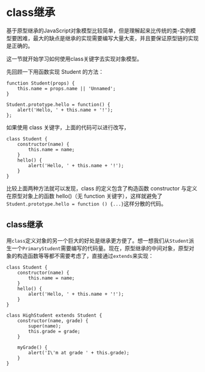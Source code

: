 # class继承

基于原型继承的JavaScript对象模型比较简单，但是理解起来比传统的类-实例模型要困难，最大的缺点是继承的实现需要编写大量大麦，并且要保证原型链的实现是正确的。

这一节就开始学习如何使用class关键字去实现对象模型。

先回顾一下用函数实现 Student 的方法：

```
function Student(props) {
    this.name = props.name || 'Unnamed';
}

Student.prototype.hello = function() {
    alert('Hello, ' + this.name + '!');
};
```

如果使用 class 关键字，上面的代码可以进行改写，

```
class Student {
    constructor(name) {
        this.name = name;
    }
    hello() {
        alert('Hello, ' + this.name + '!');
    }
}
```

比较上面两种方法就可以发现，class 的定义包含了构造函数 constructor 与定义在原型对象上的函数 hello()（无 function 关键字），这样就避免了`Student.prototype.hello = function () {...}`这样分散的代码。



## class继承

用`class`定义对象的另一个巨大的好处是继承更方便了。想一想我们从`Student`派生一个`PrimaryStudent`需要编写的代码量。现在，原型继承的中间对象，原型对象的构造函数等等都不需要考虑了，直接通过`extends`来实现：

```
class Student {
    constructor(name) {
        this.name = name;
    }
    hello() {
        alert('Hello, ' + this.name + '!');
    }
}

class HighStudent extends Student {
    constructor(name, grade) {
        super(name);
        this.grade = grade;
    }

    myGrade() {
        alert('I\'m at grade ' + this.grade);
    }
}
```



